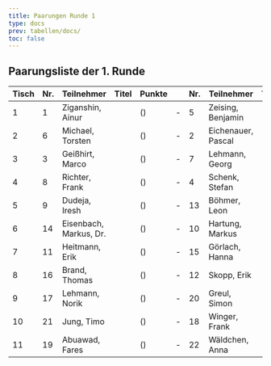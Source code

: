 ```yaml
---
title: Paarungen Runde 1
type: docs
prev: tabellen/docs/
toc: false
---
```


## Paarungsliste der 1. Runde

| Tisch | Nr. | Teilnehmer             | Titel | Punkte |     | Nr. | Teilnehmer         | Titel | Punkte | Ergebnis |
| ----- | --- | ---------------------- | ----- | ------ | --- | --- | ------------------ | ----- | ------ | -------- |
| 1     | 1   | Ziganshin, Ainur       |       | ()     | -   | 5   | Zeising, Benjamin  |       | ()     | 1 - 0    |
| 2     | 6   | Michael, Torsten       |       | ()     | -   | 2   | Eichenauer, Pascal |       | ()     | 0 - 1    |
| 3     | 3   | Geißhirt, Marco        |       | ()     | -   | 7   | Lehmann, Georg     |       | ()     | 1 - 0    |
| 4     | 8   | Richter, Frank         |       | ()     | -   | 4   | Schenk, Stefan     |       | ()     | ½ - ½    |
| 5     | 9   | Dudeja, Iresh          |       | ()     | -   | 13  | Böhmer, Leon       |       | ()     | 0 - 1    |
| 6     | 14  | Eisenbach, Markus, Dr. |       | ()     | -   | 10  | Hartung, Markus    |       | ()     | ½ - ½    |
| 7     | 11  | Heitmann, Erik         |       | ()     | -   | 15  | Görlach, Hanna     |       | ()     | 1 - 0    |
| 8     | 16  | Brand, Thomas          |       | ()     | -   | 12  | Skopp, Erik        |       | ()     | 0 - 1    |
| 9     | 17  | Lehmann, Norik         |       | ()     | -   | 20  | Greul, Simon       |       | ()     | + - -    |
| 10    | 21  | Jung, Timo             |       | ()     | -   | 18  | Winger, Frank      |       | ()     | 1 - 0    |
| 11    | 19  | Abuawad, Fares         |       | ()     | -   | 22  | Wäldchen, Anna     |       | ()     | + - -    |
